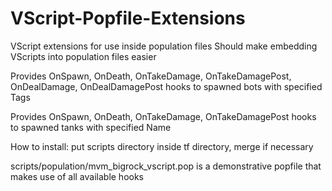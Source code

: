 # VScript-Popfile-Extensions
VScript extensions for use inside population files
Should make embedding VScripts into population files easier

Provides OnSpawn, OnDeath, OnTakeDamage, OnTakeDamagePost, OnDealDamage, OnDealDamagePost hooks to spawned bots with specified Tags

Provides OnSpawn, OnDeath, OnTakeDamage, OnTakeDamagePost hooks to spawned tanks with specified Name

How to install:
put scripts directory inside tf directory, merge if necessary

scripts/population/mvm_bigrock_vscript.pop is a demonstrative popfile that makes use of all available hooks
